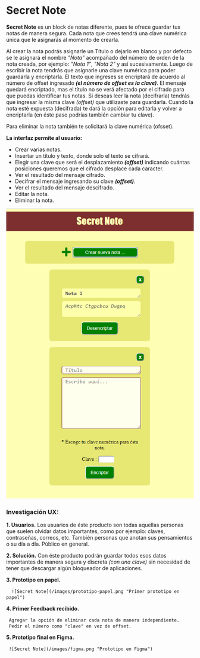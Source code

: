 # Secret Note

**Secret Note** es un block de notas diferente, pues te ofrece guardar tus notas de manera segura.
Cada nota que crees tendrá una clave numérica única que le asignarás al momento de crearla.

Al crear la nota podrás asignarle un Título o dejarlo en blanco y por defecto se le asignará el nombre _"Nota"_ 
acompañado del número de orden de la nota creada, por ejemplo: _"Nota 1"_, _"Nota 2"_ y así sucesivamente.
Luego de escribir la nota tendrás que asignarle una clave numérica para poder guardarla y encriptarla.
El texto que ingreses se encriptará de acuerdo al número de offset ingresado _**(el número de offset es la clave)**_.
El mensaje quedará encriptado, mas el título no se verá afectado por el cifrado para que puedas identificar tus notas.
Si deseas leer la nota (decifrarla) tendrás que ingresar la misma clave _(offset)_ que utilizaste para guardarla. Cuando
la nota esté expuesta (decifrada) te dará la opción para editarla y volver a encriptarla (en éste paso podrías también
cambiar tu clave).

Para eliminar la nota también te solicitará la clave numérica (ofsset).

**La interfaz permite al usuario:**

* Crear varias notas.
* Insertar un título y texto, donde solo el texto se cifrará.
* Elegir una clave que será el desplazamiento _**(offset)**_ indicando cuántas posiciones queremos que
  el cifrado desplace cada caracter.
* Ver el resultado del mensaje cifrado.
* Decifrar el mensaje ingresando su clave _**(offset)**_.
* Ver el resultado del mensaje descifrado.
* Editar la nota.
* Eliminar la nota.

![Secret Note](/images/secret-note.png "Secret Note")

 ### Investigación UX:

  **1. Usuarios.**
     Los usuarios de éste producto son todas aquellas personas que suelen olvidar datos
     importantes, como por ejemplo: claves, contraseñas, correos, etc.
     También personas que anotan sus pensamientos o su día a día.
     Público en general.
     
  **2. Solución.**
     Con éste producto podrán guardar todos esos datos importantes de manera segura y discreta _(con una clave)_
     sin necesidad de tener que descargar algún bloqueador de aplicaciones.
     
  **3. Prototipo en papel.**
     
      ![Secret Note](/images/prototipo-papel.png "Primer prototipo en papel")
     
  **4. Primer Feedback recibido.**
  
     Agregar la opción de eliminar cada nota de manera independiente.
     Pedir el número como "clave" en vez de offset.

  **5. Prototipo final en Figma.**
     
     ![Secret Note](/images/figma.png "Prototipo en Figma")
     
     
